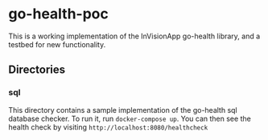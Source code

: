 # go-health-poc

This is a working implementation of the InVisionApp go-health library, and a testbed for new functionality.

## Directories

### sql
This directory contains a sample implementation of the go-health sql database checker.
To run it, run `docker-compose up`.  You can then see the health check by visiting `http://localhost:8080/healthcheck`
